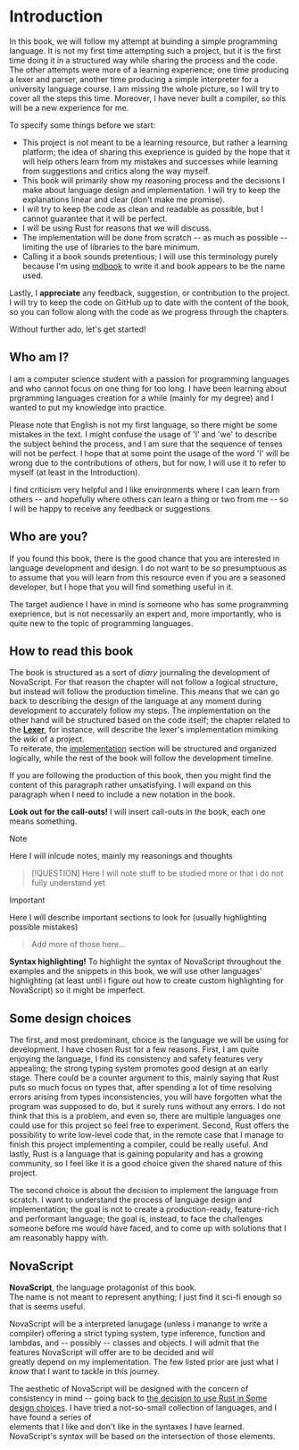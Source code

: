 # Introduction

In this book, we will follow my attempt at buinding a simple programming
language.
It is not my first time attempting such a project, but it is the first time
doing it in a structured way while sharing the process and the code.
The other attempts were more of a learning experience; one time producing a
lexer and parser, another time producing a simple interpreter for a university
language course.
I am missing the whole picture, so I will try to cover all the steps this time.
Moreover, I have never built a compiler, so this will be a new experience for
me.

To specify some things before we start:

- This project is not meant to be a learning resource, but rather a learning
  platform; the idea of sharing this exeprience is guided by the hope that it
  will help others learn from my mistakes and successes while learning
  from suggestions and critics along the way myself.
- This book will primarily show my reasoning process and the decisions I make
  about language design and implementation.
  I will try to keep the explanations linear and clear (don't make me promise).
- I will try to keep the code as clean and readable as possible, but I cannot
  guarantee that it will be perfect.
- I will be using Rust for reasons that we will discuss.
- The implementation will be done from scratch -- as much as possible --
  limiting the use of libraries to the bare minimum.
- Calling it a book sounds pretentious; I will use this terminology purely because
  I'm using [mdbook](https://rust-lang.github.io/mdBook/index.html) to write it
  and book appears to be the name used.

Lastly, I **appreciate** any feedback, suggestion, or contribution to the project.
I will try to keep the code on GitHub up to date with the content of the book, so you can
follow along with the code as we progress through the chapters.

Without further ado, let's get started!

## Who am I?

I am a computer science student with a passion for programming languages and who
cannot focus on one thing for too long.
I have been learning about prgramming languages creation for a while (mainly for
my degree) and I wanted to put my knowledge into practice.

Please note that English is not my first language, so there might be some mistakes
in the text.
I might confuse the usage of 'I' and 'we' to describe the subject behind the process, and I am sure
that the sequence of tenses will not be perfect.
I hope that at some point the usage of the word 'I' will be wrong due to the
contributions of others, but for now, I will use it to refer to myself (at least
in the Introduction).

I find criticism very helpful and I like environments where I can learn
from others -- and hopefully where others can learn a thing or two from me --
so I will be happy to receive any feedback or suggestions.

## Who are you?

If you found this book, there is the good chance that you are interested in
language development and design.
I do not want to be so presumptuous as to assume that you will learn from this
resource even if you are a seasoned developer, but I hope that you will find
something useful in it.

The target audience I have in mind is someone who has some programming
exeprience, but is not necessarily an expert and, more importantly, who is
quite new to the topic of programming languages.

## How to read this book

The book is structured as a sort of _diary_ journaling the development of NovaScript.
For that reason the chapter will not follow a logical structure, but instead
will follow the production timeline.
This means that we can go back to describing the design of the language at any moment
during development to accurately follow my steps.
The implementation on the other hand will be structured based on the code
itself; the chapter related to the **[Lexer](./implementation/lexer.md)**, for instance, will describe the lexer's
implementation mimiking the _wiki_ of a project.  
To reiterate, the [implementation](./implementation/implementation.md) section will be structured and organized
logically, while the rest of the book will follow the development timeline.

If you are following the production of this book, then you might find the
content of this paragraph rather unsatisfying.
I will expand on this paragraph when I need to include a new notation in the
book.

**Look out for the call-outs!**
I will insert call-outs in the book, each one means something.

> [!NOTE]
> Here I will inlcude notes, mainly my reasonings and thoughts

> [!QUESTION]
> Here I will note stuff to be studied more or that i do not fully understand
> yet

> [!IMPORTANT]
> Here I will describe important sections to look for (usually highlighting
> possible mistakes)

> Add more of those here...

**Syntax highlighting!**
To highlight the syntax of NovaScript throughout the examples and the snippets
in this book, we will use other languages' highlighting (at least until i figure
out how to create custom highlighting for NovaScript) so it might be imperfect.

## Some design choices

The first, and most predominant, choice is the language we will be using for
development.
I have chosen Rust for a few reasons.
First, I am quite enjoying the language, I find its consistency and safety features
very appealing; the strong typing system promotes good design at an early stage.
There could be a counter argument to this, mainly saying that Rust puts so much
focus on types that, after spending a lot of time resolving errors arising from
types inconsistencies, you will have forgotten what the program was supposed to
do, but it surely runs without any errors.
I do not think that this is a problem, and even so, there are multiple languages
one could use for this project so feel free to experiment.
Second, Rust offers the possibility to write low-level code that, in the remote
case that I manage to finish this project implementing a compiler, could be
really useful.
And lastly, Rust is a language that is gaining popularity and has a growing
community, so I feel like it is a good choice given the shared nature of this
project.

The second choice is about the decision to implement the language from scratch.
I want to understand the process of language design and implementation; the goal
is not to create a production-ready, feature-rich and performant language; the
goal is, instead, to face the challenges someone before me would have faced, and
to come up with solutions that I am reasonably happy with.

## NovaScript

**NovaScript**, the language protagonist of this book.  
The name is not meant to represent anything; I just find it sci-fi enough so
that is seems useful.

NovaScript will be a interpreted lanugage (unless i manange to write a compiler)
offering a strict typing system, type inference, function and lambdas, and --
possibly -- classes and objects.
I will admit that the features NovaScript will offer are to be decided and will  
greatly depend on my implementation.
The few listed prior are just what I _know_ that I want to tackle in this
journey.

The aesthetic of NovaScript will be designed with the concern of consistency
in mind -- going back to [the decision to use
Rust in Some design choices](./introduction.md#some-design-choices).
I have tried a not-so-small collection of languages, and I have found a series of  
elements that I like and don't like in the syntaxes I have learned.
NovaScript's syntax will be based on the intersection of those elements.
